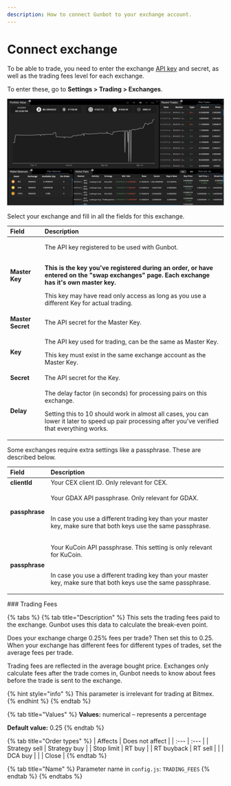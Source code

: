 ```yaml
---
description: How to connect Gunbot to your exchange account.
---
```


# Connect exchange

To be able to trade, you need to enter the exchange [API key](creating-api-keys.md) and secret, as well as the trading fees level for each exchange.

To enter these, go to **Settings &gt; Trading &gt; Exchanges**.

![](../../../.gitbook/assets/image%20%2826%29.png)

Select your exchange and fill in all the fields for this exchange.

<table>
  <thead>
    <tr>
      <th style="text-align:left">Field</th>
      <th style="text-align:left">Description</th>
    </tr>
  </thead>
  <tbody>
    <tr>
      <td style="text-align:left"><b>Master Key</b>
      </td>
      <td style="text-align:left">
        <p>The API key registered to be used with Gunbot.</p>
        <p>
          <br /><b>This is the key you&apos;ve registered during an order, or have entered on the &quot;swap exchanges&quot; page. Each exchange has it&apos;s own master key.</b>
          <br
          />
        </p>
        <p>This key may have read only access as long as you use a different Key
          for actual trading.</p>
      </td>
    </tr>
    <tr>
      <td style="text-align:left"><b>Master Secret</b>
      </td>
      <td style="text-align:left">The API secret for the Master Key.</td>
    </tr>
    <tr>
      <td style="text-align:left"><b>Key</b>
      </td>
      <td style="text-align:left">
        <p>The API key used for trading, can be the same as Master Key.</p>
        <p>This key must exist in the same exchange account as the Master Key.</p>
      </td>
    </tr>
    <tr>
      <td style="text-align:left"><b>Secret</b>
      </td>
      <td style="text-align:left">The API secret for the Key.</td>
    </tr>
    <tr>
      <td style="text-align:left"><b>Delay</b>
      </td>
      <td style="text-align:left">
        <p>The delay factor (in seconds) for processing pairs on this exchange.</p>
        <p>Setting this to 10 should work in almost all cases, you can lower it later
          to speed up pair processing after you&apos;ve verified that everything
          works.</p>
      </td>
    </tr>
  </tbody>
</table>Some exchanges require extra settings like a passphrase. These are described below.

<table>
  <thead>
    <tr>
      <th style="text-align:left">Field</th>
      <th style="text-align:left">Description</th>
    </tr>
  </thead>
  <tbody>
    <tr>
      <td style="text-align:left"><b>clientId</b>
      </td>
      <td style="text-align:left">Your CEX client ID. Only relevant for CEX.</td>
    </tr>
    <tr>
      <td style="text-align:left"><b>passphrase</b>
      </td>
      <td style="text-align:left">
        <p>Your GDAX API passphrase. Only relevant for GDAX.</p>
        <p>
          <br />In case you use a different trading key than your master key, make sure
          that both keys use the same passphrase.</p>
      </td>
    </tr>
    <tr>
      <td style="text-align:left"><b>passphrase</b>
      </td>
      <td style="text-align:left">
        <p>Your KuCoin API passphrase. This setting is only relevant for KuCoin.</p>
        <p>
          <br />In case you use a different trading key than your master key, make sure
          that both keys use the same passphrase.</p>
      </td>
    </tr>
  </tbody>
</table>### Trading Fees

{% tabs %}
{% tab title="Description" %}
This sets the trading fees paid to the exchange. Gunbot uses this data to calculate the break-even point.

Does your exchange charge 0.25% fees per trade? Then set this to 0.25. When your exchange has different fees for different types of trades, set the average fees per trade.

Trading fees are reflected in the average bought price. Exchanges only calculate fees after the trade comes in, Gunbot needs to know about fees before the trade is sent to the exchange.

{% hint style="info" %}
This parameter is irrelevant for trading at Bitmex.
{% endhint %}
{% endtab %}

{% tab title="Values" %}
**Values:** numerical – represents a percentage

**Default value:** 0.25
{% endtab %}

{% tab title="Order types" %}
| Affects | Does not affect |
| :--- | :--- |
| Strategy sell | Strategy buy |
| Stop limit | RT buy |
| RT buyback | RT sell |
|  | DCA buy |
|  | Close |
{% endtab %}

{% tab title="Name" %}
Parameter name in `config.js`: `TRADING_FEES`
{% endtab %}
{% endtabs %}



